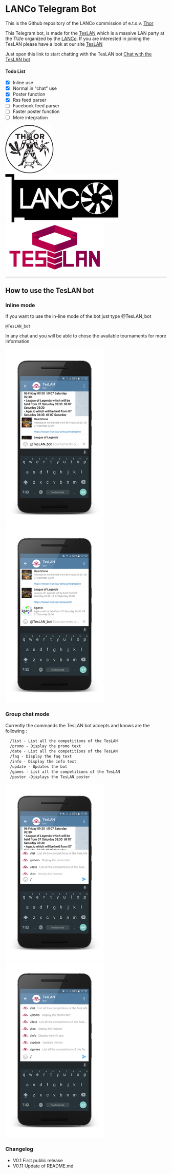 # LANCo Telegram Bot

This is the Github repository of the LANCo commission of e.t.s.v.
[Thor](https://thor.edu/)

This Telegram bot, is made for the [TesLAN](https://teslan.thor.edu/) which is a massive LAN party at the TU/e organized by the [LANCo](https://thor.edu/https://thor.edu/committee/lanco). If you are interested in joining the TesLAN please have a look at our site [TesLAN](https://teslan.thor.edu/)

Just open this  link to start chatting with the TesLAN bot
[Chat with the TesLAN bot](telegram.me/TesLAN_bot)

#### Todo List
- [x] Inline use
- [x] Normal in "chat" use
- [x] Poster function
- [x] Rss feed parser
- [ ] Facebook feed parser
- [ ] Faster poster function
- [ ] More integration

<img src="Promo/Thorlogo.png" alt="Thor logo" style="width:150px;">
<img src="Promo/Lanco.png" alt="Thor logo" style="height:150px;">
<img src="Promo/teslan1.png" alt="Thor logo" style="height:150px;">

---

## How to use the TesLAN bot

### Inline mode

If you want to use the in-line mode of the bot just type @TesLAN_bot

 ```
@TesLAN_bot
 ```
 In any chat and you will be able to chose the available tournaments for more information


<img src="Promo/inline2.png" alt="Thor logo" style="height:550px">
<img src="Promo/inline1.png" alt="Thor logo" style="height:550px">

### Group chat mode

Currently the commands the TesLAN bot accepts and knows are the following :

```
  /list - List all the competitions of the TesLAN
  /promo - Display the promo text
  /date - List all the competitions of the TesLAN
  /faq - Display the faq text
  /info - Display the info text
  /update - Updates the bot
  /games - List all the competitions of the TesLAN
  /poster -Displays the TesLAN poster
```
<img src="Promo/chat1.png" alt="Thor logo" style="height:550px">
<img src="Promo/chat2.png" alt="Thor logo" style="height:550px">


### Changelog

- V0.1 First public release
- V0.11 Update of README.md
